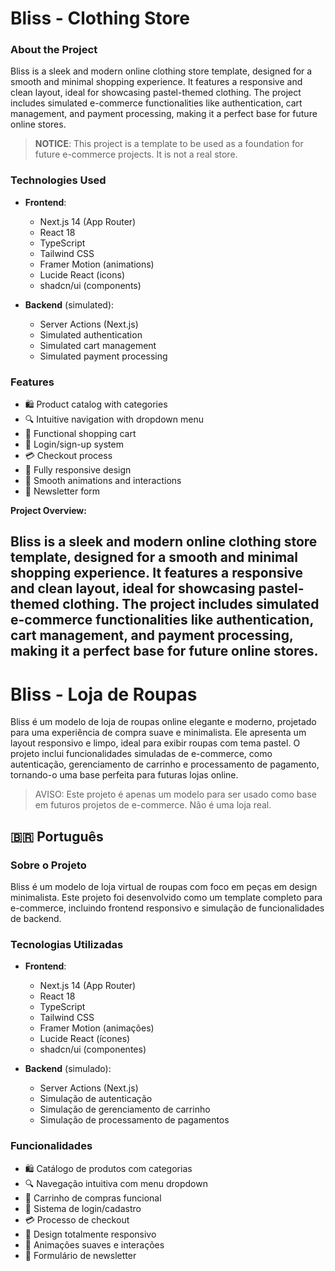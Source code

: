 # Bliss - Clothing Store

### About the Project

Bliss is a sleek and modern online clothing store template, designed for a smooth and minimal shopping experience. It features a responsive and clean layout, ideal for showcasing pastel-themed clothing. The project includes simulated e-commerce functionalities like authentication, cart management, and payment processing, making it a perfect base for future online stores.


> **NOTICE**: This project is a template to be used as a foundation for future e-commerce projects. It is not a real store.

### Technologies Used

- **Frontend**:
  - Next.js 14 (App Router)
  - React 18
  - TypeScript
  - Tailwind CSS
  - Framer Motion (animations)
  - Lucide React (icons)
  - shadcn/ui (components)

- **Backend** (simulated):
  - Server Actions (Next.js)
  - Simulated authentication
  - Simulated cart management
  - Simulated payment processing

### Features

- 🛍️ Product catalog with categories
- 🔍 Intuitive navigation with dropdown menu
- 🛒 Functional shopping cart
- 👤 Login/sign-up system
- 💳 Checkout process
- 📱 Fully responsive design
- 🌙 Smooth animations and interactions
- 📧 Newsletter form



**Project Overview:**

Bliss is a sleek and modern online clothing store template, designed for a smooth and minimal shopping experience. It features a responsive and clean layout, ideal for showcasing pastel-themed clothing. The project includes simulated e-commerce functionalities like authentication, cart management, and payment processing, making it a perfect base for future online stores.
------------------------------------------------------------

# Bliss - Loja de Roupas 

Bliss é um modelo de loja de roupas online elegante e moderno, projetado para uma experiência de compra suave e minimalista. Ele apresenta um layout responsivo e limpo, ideal para exibir roupas com tema pastel. O projeto inclui funcionalidades simuladas de e-commerce, como autenticação, gerenciamento de carrinho e processamento de pagamento, tornando-o uma base perfeita para futuras lojas online.

> AVISO: Este projeto é apenas um modelo para ser usado como base em futuros projetos de e-commerce. Não é uma loja real.

## 🇧🇷 Português

### Sobre o Projeto

Bliss é um modelo de loja virtual de roupas com foco em peças em design minimalista. Este projeto foi desenvolvido como um template completo para e-commerce, incluindo frontend responsivo e simulação de funcionalidades de backend.

### Tecnologias Utilizadas

- **Frontend**:
  - Next.js 14 (App Router)
  - React 18
  - TypeScript
  - Tailwind CSS
  - Framer Motion (animações)
  - Lucide React (ícones)
  - shadcn/ui (componentes)

- **Backend** (simulado):
  - Server Actions (Next.js)
  - Simulação de autenticação
  - Simulação de gerenciamento de carrinho
  - Simulação de processamento de pagamentos

### Funcionalidades

- 🛍️ Catálogo de produtos com categorias
- 🔍 Navegação intuitiva com menu dropdown
- 🛒 Carrinho de compras funcional
- 👤 Sistema de login/cadastro
- 💳 Processo de checkout
- 📱 Design totalmente responsivo
- 🌙 Animações suaves e interações
- 📧 Formulário de newsletter

